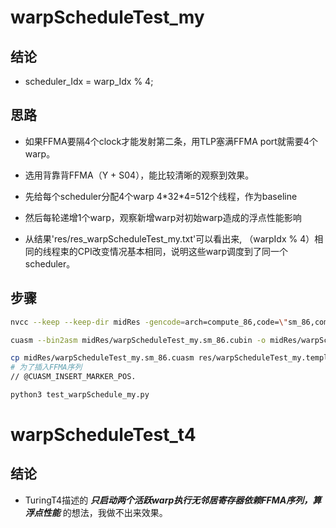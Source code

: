 # warpScheduleTest_my
## 结论
- scheduler_Idx = warp_Idx % 4;
## 思路
- 如果FFMA要隔4个clock才能发射第二条，用TLP塞满FFMA port就需要4个warp。
- 选用背靠背FFMA（Y + S04），能比较清晰的观察到效果。
- 先给每个scheduler分配4个warp 4\*32\*4=512个线程，作为baseline
- 然后每轮递增1个warp，观察新增warp对初始warp造成的浮点性能影响

- 从结果'res/res_warpScheduleTest_my.txt'可以看出来, （warpIdx % 4）相同的线程束的CPI改变情况基本相同，说明这些warp调度到了同一个scheduler。
## 步骤
~~~bash
nvcc --keep --keep-dir midRes -gencode=arch=compute_86,code=\"sm_86,compute_86\" -I../Utils -L /usr/local/cuda/lib64 -l cuda -o res/warpScheduleTest_my warpScheduleTest_my.cu

cuasm --bin2asm midRes/warpScheduleTest_my.sm_86.cubin -o midRes/warpScheduleTest_my.sm_86.cuasm

cp midRes/warpScheduleTest_my.sm_86.cuasm res/warpScheduleTest_my.template.sm_86.cuasm && cp midRes/warpScheduleTest_my.sm_86.cuasm res/warpScheduleTest_my.origin.sm_86.cuasm
# 为了插入FFMA序列
// @CUASM_INSERT_MARKER_POS.

python3 test_warpSchedule_my.py
~~~



# warpScheduleTest_t4
## 结论
- TuringT4描述的 ***只启动两个活跃warp执行无邻居寄存器依赖FFMA序列，算浮点性能*** 的想法，我做不出来效果。



